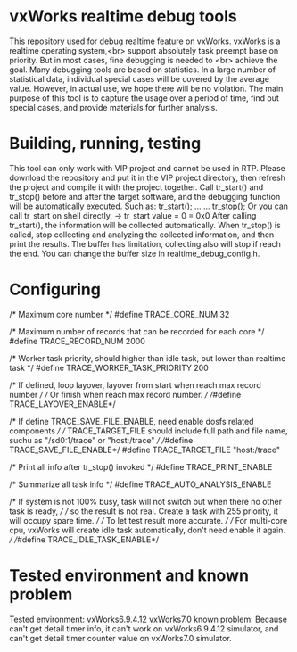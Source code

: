vxWorks realtime debug tools
============================
This repository used for debug realtime feature on vxWorks. vxWorks is a realtime operating system,\<br> 
support absolutely task preempt base on priority. But in most cases, fine debugging is needed to \<br> 
achieve the goal. Many debugging tools are based on statistics. In a large number of statistical 
data, individual special cases will be covered by the average value. However, in actual use, we hope 
there will be no violation. The main purpose of this tool is to capture the usage over a period of 
time, find out special cases, and provide materials for further analysis.

Building, running, testing
==========================
This tool can only work with VIP project and cannot be used in RTP. Please download the repository and 
put it in the VIP project directory, then refresh the project and compile it with the project together.
Call tr_start() and tr_stop() before and after the target software, and the debugging function will be
automatically executed. Such as:
    tr_start();
    ...
    ...
    tr_stop();
Or you can call tr_start on shell directly.
    -> tr_start
    value = 0 = 0x0
After calling tr_start(), the information will be collected automatically. When tr_stop() is called,
stop collecting and analyzing the collected information, and then print the results.
The buffer has limitation, collecting also will stop if reach the end. You can change the buffer size
in realtime_debug_config.h.

Configuring
===========
/* Maximum core number */
#define TRACE_CORE_NUM                  32

/* Maximum number of records that can be recorded for each core */
#define TRACE_RECORD_NUM                2000

/* Worker task priority, should higher than idle task, but lower than realtime task */
#define TRACE_WORKER_TASK_PRIORITY      200

/* If defined, loop layover, layover from start when reach max record number */
/* Or finish when reach max record number. */
/*#define TRACE_LAYOVER_ENABLE*/

/* If define TRACE_SAVE_FILE_ENABLE, need enable dosfs related components */
/* TRACE_TARGET_FILE should include full path and file name, suchu as "/sd0:1/trace" or "host:/trace" */
/*#define TRACE_SAVE_FILE_ENABLE*/
#define TRACE_TARGET_FILE               "host:/trace"

/* Print all info after tr_stop() invoked */
#define TRACE_PRINT_ENABLE

/* Summarize all task info */
#define TRACE_AUTO_ANALYSIS_ENABLE

/* If system is not 100% busy, task will not switch out when there no other task is ready, */
/* so the result is not real. Create a task with 255 priority, it will occupy spare time. */
/* To let test result more accurate. */
/* For multi-core cpu, vxWorks will create idle task automatically, don't need enable it again. */
/*#define TRACE_IDLE_TASK_ENABLE*/

Tested environment and known problem
====================================
Tested environment:
    vxWorks6.9.4.12
    vxWorks7.0
known problem:
Because can't get detail timer info, it can't work on vxWorks6.9.4.12 simulator, and can't get detail 
timer counter value on vxWorks7.0 simulator.
